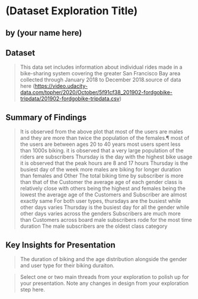 # (Dataset Exploration Title)
## by (your name here)


## Dataset

> This data set includes information about individual rides made in a bike-sharing system covering the greater San Francisco Bay area collected through January 2018 to December 2018.source of data here (https://video.udacity-data.com/topher/2020/October/5f91cf38_201902-fordgobike-tripdata/201902-fordgobike-tripdata.csv)


## Summary of Findings

> It is observed from the above plot that most of the users are males and they are more than twice the population of the females.¶
> most of the users are between ages 20 to 40 years
>most users spent less than 1000s biking.
> it is observed that a very large population of the riders are subscribers
> Thursday is the day with the highest bike usage
> it is observed that the peak hours are 8 and 17 hours
> Thursday is the busiest day of the week
> more males are biking for longer duration than females and Other
> The total biking time by subscriber is more than that of the Customer
> the average age of each gender class is relatively close with others being the highest and females being the lowest
> the average age of the Customers and Subscriber are almost exactly same
> For both user types, thursdays are the busiest while other days varies
> Thursday is the busiest day for all the gender while other days varies across the genders
> Subscribers are much more than Customers across board
> male subscribers rode for the most time duration
> The male subscribers are the oldest class category


## Key Insights for Presentation

> The duration of biking and the age distribution alongside the gender and user type for their biking duraiton.

> Select one or two main threads from your exploration to polish up for your presentation. Note any changes in design from your exploration step here.